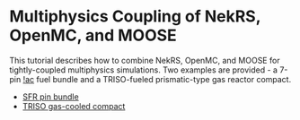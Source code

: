 # Multiphysics Coupling of NekRS, OpenMC, and MOOSE

This tutorial describes how to combine NekRS, OpenMC, and MOOSE for
tightly-coupled multiphysics simulations. Two examples are provided -
a 7-pin [!ac](SFR) fuel bundle and a TRISO-fueled prismatic-type gas
reactor compact.

- [SFR pin bundle](sfr_multiphysics.md)
- [TRISO gas-cooled compact](triso_multiphysics.md)
